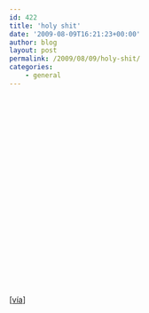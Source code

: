 ```yaml
---
id: 422
title: 'holy shit'
date: '2009-08-09T16:21:23+00:00'
author: blog
layout: post
permalink: /2009/08/09/holy-shit/
categories:
    - general
---
```


<object classid="clsid:d27cdb6e-ae6d-11cf-96b8-444553540000" codebase="http://download.macromedia.com/pub/shockwave/cabs/flash/swflash.cab#version=6,0,40,0" height="344" width="425"><param name="allowFullScreen" value="true"></param><param name="allowscriptaccess" value="always"></param><param name="src" value="http://www.youtube.com/v/MeSSwKffj9o&hl=en&fs=1&"></param><param name="allowfullscreen" value="true"></param><embed allowfullscreen="true" allowscriptaccess="always" height="344" src="http://www.youtube.com/v/MeSSwKffj9o&hl=en&fs=1&" type="application/x-shockwave-flash" width="425"></embed></object>

\[[vía](http://nicolasdiazdurana.blogspot.com/)\]
